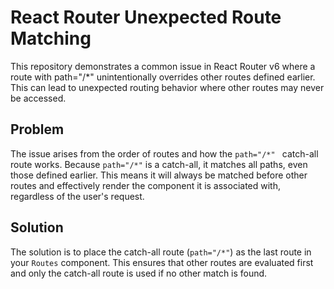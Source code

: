 # React Router Unexpected Route Matching
This repository demonstrates a common issue in React Router v6 where a route with path="/*" unintentionally overrides other routes defined earlier.  This can lead to unexpected routing behavior where other routes may never be accessed.

## Problem
The issue arises from the order of routes and how the `path="/*" ` catch-all route works.  Because `path="/*"` is a catch-all, it matches all paths, even those defined earlier.  This means it will always be matched before other routes and effectively render the component it is associated with, regardless of the user's request.

## Solution
The solution is to place the catch-all route (`path="/*"`) as the last route in your `Routes` component.  This ensures that other routes are evaluated first and only the catch-all route is used if no other match is found.